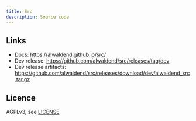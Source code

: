 ```yaml
---
title: Src
description: Source code
---
```


## Links

- Docs: https://alwaldend.github.io/src/
- Dev release: https://github.com/alwaldend/src/releases/tag/dev
- Dev release artifacts: https://github.com/alwaldend/src/releases/download/dev/alwaldend_src.tar.gz

## Licence

AGPLv3, see [LICENSE](./LICENSE.txt)
